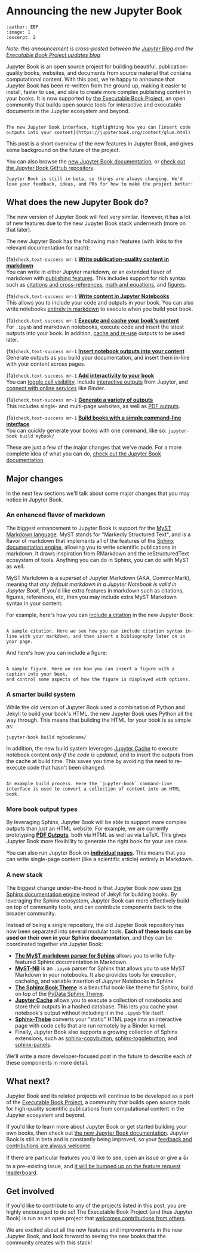 # Announcing the new Jupyter Book

```{post} 2020-08-07
:author: EBP
:image: 1
:excerpt: 2
```

*Note: this announcement is cross-posted between the [Jupyter Blog](https://blog.jupyter.org) and the [Executable Book Project updates blog](https://executablebooks.org/en/latest/blog)*

Jupyter Book is an open source project for building beautiful, publication-quality books, websites, and documents from source material that contains computational content. With this post, we're happy to announce that Jupyter Book has been re-written from the ground up, making it easier to install, faster to use, and able to create more complex publishing content in your books. It is now supported by [the Executable Book Project](https://executablebooks.org/en/latest/), an open community that builds open source tools for interactive and executable documents in the Jupyter ecosystem and beyond.

```{figure} images/jb-ui.png

The new Jupyter Book interface, highlighting how you can [insert code outputs into your content](https://jupyterbook.org/content/glue.html)
```

This post is a short overview of the new features in Jupyter Book, and gives some background on the future of the project.

You can also browse the [new Jupyter Book documentation](https://jupyterbook.org), or [check out the Jupyter Book GitHub repository](https://github.com/executablebooks/jupyter-book).

```{note}
Jupyter Book is still in beta, so things are always changing. We'd love your feedback, ideas, and PRs for how to make the project better!
```

## What does the new Jupyter Book do?

The new version of Jupyter Book will feel very similar. However, it has a lot of new features due to the new Jupyter Book stack underneath (more on that later).

The new Jupyter Book has the following main features (with links to the relevant documentation for each):

{fa}`check,text-success mr-1` **[Write publication-quality content in markdown](https://jupyterbook.org/content-types/markdown)**<br />
You can write in either Jupyter markdown, or an extended flavor of markdown with [publishing features](https://jupyterbook.org/content/myst).
This includes support for rich syntax such as [citations and cross-references](https://jupyterbook.org/content/citations), [math and equations](https://jupyterbook.org/content/math), and [figures](https://jupyterbook.org/content/figures).

{fa}`check,text-success mr-1` **[Write content in Jupyter Notebooks](https://jupyterbook.org/content-types/notebooks)**<br />
This allows you to include your code and outputs in your book.
You can also write notebooks [entirely in markdown](https://jupyterbook.org/content-types/myst-notebooks) to execute when you build your book.

{fa}`check,text-success mr-1` **[Execute and cache your book's content](https://jupyterbook.org/content/execute)**<br />
For `.ipynb` and markdown notebooks, execute code and insert the latest outputs into your book.
In addition, [cache and re-use](https://jupyterbook.org/content/execute.html#cacheing-the-notebook-execution) outputs to be used later.

{fa}`check,text-success mr-1` **[Insert notebook outputs into your content](https://jupyterbook.org/content/glue)**<br />
Generate outputs as you build your documentation, and insert them in-line with your content across pages.

{fa}`check,text-success mr-1` **[Add interactivity to your book](https://jupyterbook.org/interactive/launchbuttons)**<br />
You can [toggle cell visibility](https://jupyterbook.org/interactive/hiding), include [interactive outputs](https://jupyterbook.org/interactive/interactive) from Jupyter, and [connect with online services](https://jupyterbook.org/interactive/launchbuttons) like Binder.

{fa}`check,text-success mr-1` **[Generate a variety of outputs](https://jupyterbook.org/start/build)**<br />
This includes single- and multi-page websites, as well as [PDF outputs](https://jupyterbook.org/advanced/pdf).

{fa}`check,text-success mr-1` **[Build books with a simple command-line interface](https://jupyterbook.org/reference/cli)**<br />
You can quickly generate your books with one command, like so: `jupyter-book build mybook/`

These are just a few of the major changes that we've made. For a more complete idea of what you can do, [check out the Jupyter Book documentation](https://jupyterbook.org)

## Major changes

In the next few sections we'll talk about some major changes that you may notice in Jupyter Book.

### An enhanced flavor of markdown

The biggest enhancement to Jupyter Book is support for the [MyST Markdown language](https://myst-parser.readthedocs.io/en/latest/). MyST stands for "Markedly Structured Text", and is a flavor of markdown that implements all of the features of the [Sphinx documentation engine](http://www.sphinx-doc.org/), allowing you to write scientific publications in markdown. It draws inspiration from RMarkdown and the reStructuredText ecosystem of tools. Anything you can do in Sphinx, you can do with MyST as well.

MyST Markdown is a *superset* of Jupyter Markdown (AKA, CommonMark), meaning that *any default markdown in a Jupyter Notebook is valid in Jupyter Book*. If you'd like extra features in markdown such as citations, figures, references, etc, then you may include extra MyST Markdown syntax in your content.

For example, here's how you can [include a citation](https://jupyterbook.org/content/citations.html) in the new Jupyter Book:

```{figure} images/citation-example.png

A sample citation. Here we see how you can include citation syntax in-line with your markdown, and then insert a bibliography later on in your page.
```

And here's how you can include a figure:

```{figure} images/figure-example.png

A sample figure. Here we see how you can insert a figure with a caption into your book,
and control some aspects of how the figure is displayed with options.
```

### A smarter build system

While the old version of Jupyter Book used a combination of Python and Jekyll to build your book's HTML, the new Jupyter Book uses Python all the way through. This means that building the HTML for your book is as simple as:

```
jupyter-book build mybookname/
```

In addition, the new build system leverages [Jupyter Cache](https://jupyter-cache.readthedocs.io/) to execute notebook content *only if the code is updated*, and to insert the outputs from the cache at build time. This saves you time by avoiding the need to re-execute code that hasn't been changed.

```{figure} images/build-process.gif

An example build process. Here the `jupyter-book` command-line interface is used to convert a collection of content into an HTML book.
```

### More book output types

By leveraging Sphinx, Jupyter Book will be able to support more complex outputs than *just* an HTML website.
For example, we are currently prototyping **[PDF Outputs](https://jupyterbook.org/advanced/pdf.html)**, both via HTML as well as via LaTeX.
This gives Jupyter Book more flexibility to generate the right book for your use case.

You can also run Jupyter Book on **[individual pages](https://jupyterbook.org/start/build.html#build-a-standalone-page)**. This means that you can write single-page content (like a scientific article) entirely in Markdown.

### A new stack

The biggest change under-the-hood is that Jupyter Book now uses [the Sphinx documentation engine](https://www.sphinx-doc.org/en/master/) instead of Jekyll for building books. By leveraging the Sphinx ecosystem, Jupyter Book can more effectively build on top of community tools, and can contribute components back to the broader community.

Instead of being a single repository, the old Jupyter Book repository has now been separated into several modular tools.
**Each of these tools can be used on their own in your Sphinx documentation**, and they can be coordinated together *via* Jupyter Book:

* **[The MyST markdown parser for Sphinx](https://myst-parser.readthedocs.io/en/latest/)** allows you to write fully-featured Sphinx documentation in Markdown.
* **[MyST-NB](https://myst-nb.readthedocs.io/en/latest/)** is an `.ipynb` parser for Sphinx that allows you to use MyST Markdown in your notebooks. It also provides tools for execution, cacheing, and variable insertion of Jupyter Notebooks in Sphinx.
* **[The Sphinx Book Theme](https://myst-nb.readthedocs.io/en/latest/)** is a beautiful book-like theme for Sphinx, build on top of the [PyData Sphinx Theme](https://pydata-sphinx-theme.readthedocs.io/en/latest/).
* **[Jupyter Cache](https://jupyter-cache.readthedocs.io/en/latest/)** allows you to execute a collection of notebooks and store their outputs in a hashed database. This lets you cache your notebook's output without including it in the `.ipynb` file itself.
* **[Sphinx-Thebe](https://sphinx-thebe.readthedocs.io/en/latest/)** converts your "static" HTML page into an interactive page with code cells that are run remotely by a Binder kernel.
* Finally, Jupyter Book also supports a growing collection of Sphinx extensions, such as [sphinx-copybutton](https://sphinx-copybutton.readthedocs.io/en/latest/), [sphinx-togglebutton](https://sphinx-togglebutton.readthedocs.io/), and [sphinx-panels](https://sphinx-panels.readthedocs.io/en/latest/?badge=latest).

We'll write a more developer-focused post in the future to describe each of these components in more detail.

## What next?

Jupyter Book and its related projects will continue to be developed as a part of the [Executable Book Project](https://executablebooks.org), a community that builds open source tools for high-quality scientific publications from computational content in the Jupyter ecosystem and beyond.

If you'd like to learn more about Jupyter Book or get started building your own books, then check out [the new Jupyter Book documentation](https://jupyterbook.org). Jupyter Book is still in beta and is constantly being improved, so your [feedback and contributions are always welcome](https://github.com/executablebooks/jupyter-book/issues/new/choose).

If there are particular features you'd like to see, open an issue or give a 👍 to a pre-existing issue, and [it will be bumped up on the feature request leaderboard](https://executablebooks.org/en/latest/feature-vote).

## Get involved

If you'd like to contribute to any of the projects listed in this post, you are highly encouraged to do so! The Executable Book Project (and thus Jupyter Book) is run as an open project that [welcomes contributions from others](https://executablebooks.org/en/latest/contributing).

We are excited about all the new features and improvements in the new Jupyter Book, and look forward to seeing the new books that the community creates with this stack!
